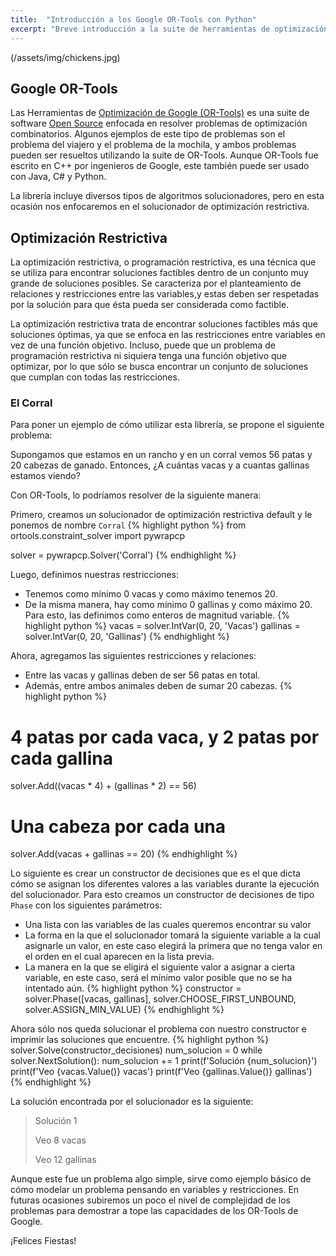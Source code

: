 ```yaml
---
title:  "Introducción a los Google OR-Tools con Python"
excerpt: "Breve introducción a la suite de herramientas de optimización de Google OR-Tools."
---
```

(/assets/img/chickens.jpg)
## Google OR-Tools
Las Herramientas de [Optimización de Google (OR-Tools)](https://developers.google.com/optimization/) es una suite de software [Open Source](https://github.com/google/or-tools) enfocada en resolver
problemas de optimización combinatorios. Algunos ejemplos de este tipo de problemas son el problema del viajero
y el problema de la mochila, y ambos problemas pueden ser resueltos utilizando la suite de OR-Tools.
Aunque OR-Tools fue escrito en C++ por ingenieros de Google, este también puede ser usado con Java, C# y Python.

La librería incluye diversos tipos de algoritmos solucionadores, pero en esta ocasión nos enfocaremos en el
solucionador de optimización restrictiva.

## Optimización Restrictiva
La optimización restrictiva, o programación restrictiva, es una técnica que se utiliza para encontrar soluciones
factibles dentro de un conjunto muy grande de soluciones posibles. Se caracteriza por el planteamiento de relaciones
y restricciones entre las variables,y estas deben ser respetadas por la solución para que ésta pueda ser considerada
como factible.

La optimización restrictiva trata de encontrar soluciones factibles más que soluciones óptimas, ya que se enfoca
en las restricciones entre variables en vez de una función objetivo. Incluso, puede que un problema de programación
restrictiva ni siquiera tenga una función objetivo que optimizar, por lo que sólo se busca encontrar un conjunto de
soluciones que cumplan con todas las restricciones.

### El Corral
Para poner un ejemplo de cómo utilizar esta librería, se propone el siguiente problema:

Supongamos que estamos en un rancho y en un corral vemos 56 patas y 20 cabezas de ganado.
Entonces, ¿A cuántas vacas y a cuantas gallinas estamos viendo?

Con OR-Tools, lo podríamos resolver de la siguiente manera:

Primero, creamos un solucionador de optimización restrictiva default y le ponemos de nombre `Corral`
{% highlight python %}
from ortools.constraint_solver import pywrapcp

solver = pywrapcp.Solver('Corral')
{% endhighlight %}

Luego, definimos nuestras restricciones:
- Tenemos como mínimo 0 vacas y como máximo tenemos 20.
- De la misma manera, hay como mínimo 0 gallinas y como máximo 20.
Para esto, las definimos como enteros de magnitud variable.
{% highlight python %}
vacas = solver.IntVar(0, 20, 'Vacas')
gallinas = solver.IntVar(0, 20, 'Gallinas')
{% endhighlight %}

Ahora, agregamos las siguientes restricciones y relaciones:
- Entre las vacas y gallinas deben de ser 56 patas en total.
- Además, entre ambos animales deben de sumar 20 cabezas.
{% highlight python %}
# 4 patas por cada vaca, y 2 patas por cada gallina
solver.Add((vacas * 4) + (gallinas * 2) == 56)
# Una cabeza por cada una
solver.Add(vacas + gallinas == 20)
{% endhighlight %}

Lo siguiente es crear un constructor de decisiones que es el que dicta cómo se asignan los diferentes valores a las variables durante la ejecución del solucionador. Para esto creamos un constructor de decisiones de tipo `Phase` con los siguientes parámetros:
- Una lista con las variables de las cuales queremos encontrar su valor
- La forma en la que el solucionador tomará la siguiente variable a la cual asignarle un valor, en este caso elegirá la primera que no tenga valor en el orden en el cual aparecen en la lista previa.
- La manera en la que se eligirá el siguiente valor a asignar a cierta variable, en este caso, será el mínimo valor posible que no se ha intentado aún.
{% highlight python %}
constructor = solver.Phase([vacas, gallinas],
                           solver.CHOOSE_FIRST_UNBOUND,
                           solver.ASSIGN_MIN_VALUE)
{% endhighlight %}

Ahora sólo nos queda solucionar el problema con nuestro constructor e imprimir las soluciones que encuentre.
{% highlight python %}
solver.Solve(constructor_decisiones)
num_solucion = 0
while solver.NextSolution():
    num_solucion += 1
    print(f'Solución {num_solucion}')
    print(f'Veo {vacas.Value()} vacas')
    print(f'Veo {gallinas.Value()} gallinas')
{% endhighlight %}

La solución encontrada por el solucionador es la siguiente:
> Solución 1
>
> Veo 8 vacas
>
> Veo 12 gallinas

Aunque este fue un problema algo simple, sirve como ejemplo básico de cómo modelar un problema
pensando en variables y restricciones.
En futuras ocasiones subiremos un poco el nivel de complejidad de los problemas para demostrar
a tope las capacidades de los OR-Tools de Google.

¡Felices Fiestas!
